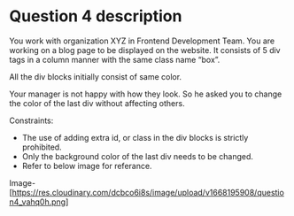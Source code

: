 # Question 4 description

You work with organization XYZ in Frontend Development Team. You are working on a blog page to be displayed on the website. It consists of 5 div tags in a column manner with the same class name “box”. 

All the div blocks initially consist of same color. 

Your manager is not happy with how they look. So he asked you to change the color of the last div without affecting others. 

Constraints: 
- The use of adding extra id, or class in the div blocks is strictly prohibited. 
- Only the background color of the last div needs to be changed. 
- Refer to below image for referance. 

Image- [https://res.cloudinary.com/dcbco6i8s/image/upload/v1668195908/question4_vahq0h.png]

